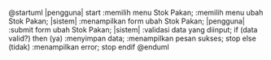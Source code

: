 @startuml
|pengguna|
start
:memilih menu Stok Pakan;
:memilih menu ubah Stok Pakan;
|sistem|
:menampilkan form ubah Stok Pakan;
|pengguna|
:submit form ubah Stok Pakan;
|sistem|
:validasi data yang diinput;
if (data valid?) then (ya)
:menyimpan data;
:menampilkan pesan sukses;
stop
else (tidak)
:menampilkan error;
stop
endif
@enduml